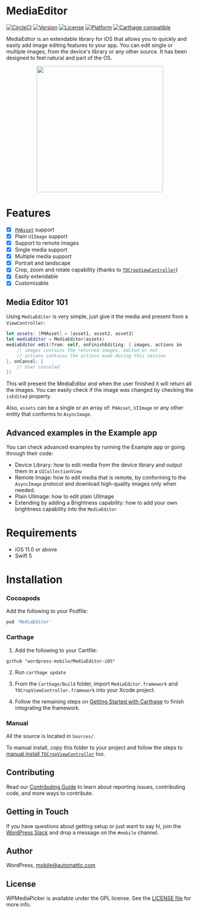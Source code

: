# MediaEditor

[![CircleCI](https://circleci.com/gh/wordpress-mobile/MediaEditor-iOS.svg?style=svg)](https://circleci.com/gh/wordpress-mobile/MediaEditor-iOS) [![Version](https://img.shields.io/cocoapods/v/MediaEditor.svg?style=flat)](http://cocoadocs.org/docsets/MediaEditor) [![License](https://img.shields.io/cocoapods/l/MediaEditor.svg?style=flat)](http://cocoadocs.org/docsets/MediaEditor) [![Platform](https://img.shields.io/cocoapods/p/MediaEditor.svg?style=flat)](http://cocoadocs.org/docsets/MediaEditor) [![Carthage compatible](https://img.shields.io/badge/Carthage-compatible-4BC51D.svg?style=flat)](https://github.com/Carthage/Carthage)

MediaEditor is an extendable library for iOS that allows you to quickly and easily add image editing features to your app. You can edit single or multiple images, from the device's library or any other source. It has been designed to feel natural and part of the OS.

<p align="center">
<img src="https://user-images.githubusercontent.com/7040243/73460209-dd767d80-4356-11ea-9a04-dcc6b0b5e233.PNG" width="340">
</p>

# Features

- [x] [`PHAsset`](https://developer.apple.com/documentation/photokit/phasset) support
- [x] Plain `UIImage` support
- [x] Support to remote images
- [x] Single media support
- [x] Multiple media support
- [x] Portrait and landscape
- [x] Crop, zoom and rotate capability (thanks to [`TOCropViewController`](https://github.com/TimOliver/TOCropViewController))
- [x] Easily extendable
- [x] Customizable

## Media Editor 101

Using `MediaEditor` is very simple, just give it the media and present from a `ViewController`:

```swift
let assets: [PHAsset] = [asset1, asset2, asset3]
let mediaEditor = MediaEditor(assets)
mediaEditor.edit(from: self, onFinishEditing: { images, actions in
    // images contains the returned images, edited or not
    // actions contains the actions made during this session
}, onCancel: {
    // User canceled
})
```

This will present the MediaEditor and when the user finished it will return all the images. You can easily check if the image was changed by checking the `isEdited` property.

Also, `assets` can be a single or an array of: `PHAsset`, `UIImage` or any other entity that conforms to `AsyncImage`.

## Advanced examples in the Example app

You can check advanced examples by running the Example app or going through their code:

* Device Library: how to edit media from the device library and output them in a `UICollectionView`
* Remote Image: how to edit media that is remote, by conforming to the `AsyncImage` protocol and download high-quality images only when needed.
* Plain UIImage: how to edit plain UIImage
* Extending by adding a Brightness capability: how to add your own brightness capability into the `MediaEditor`

# Requirements

* iOS 11.0 or above
* Swift 5

# Installation

### Cocoapods

Add the following to your Podfile:

```ruby
pod 'MediaEditor'
```

### Carthage

1. Add the following to your Cartfile:
```
github "wordpress-mobile/MediaEditor-iOS"
```

2. Run `carthage update`

3. From the `Carthage/Build` folder, import `MediaEditor.framework` and `TOCropViewController.framework` into your Xcode project.

4. Follow the remaining steps on [Getting Started with Carthage](https://github.com/Carthage/Carthage#getting-started) to finish integrating the framework.

### Manual

All the source is located in `Sources/`.

To manual install, copy this folder to your project and follow the steps to [manual install `TOCropViewController`](https://github.com/TimOliver/TOCropViewController/blob/master/README.md#installation) too.

## Contributing

Read our [Contributing Guide](CONTRIBUTING.md) to learn about reporting issues, contributing code, and more ways to contribute.

## Getting in Touch

If you have questions about getting setup or just want to say hi, join the [WordPress Slack](https://chat.wordpress.org) and drop a message on the `#mobile` channel.

## Author

WordPress, mobile@automattic.com

## License

WPMediaPicker is available under the GPL license. See the [LICENSE file](./LICENSE) for more info.
